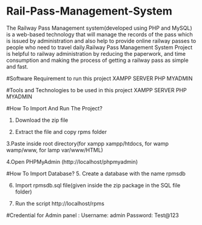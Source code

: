 # Rail-Pass-Management-System
The Railway Pass Management system(developed using PHP and MySQL) is a web-based technology that will manage the records of the pass which is issued by administration and also help to provide online railway passes to people who need to travel daily.Railway Pass Management System Project is helpful to railway administration by reducing the paperwork, and time consumption and making the process of getting a railway pass as simple and fast.

#Software Requirement to run this project
XAMPP SERVER
PHP MYADMIN

#Tools and Technologies to be used in this project
XAMPP SERVER
PHP MYADMIN

#How To Import And Run The Project?
1. Download the zip file

2. Extract the file and copy rpms folder

3.Paste inside root directory(for xampp xampp/htdocs, for wamp wamp/www, for lamp var/www/HTML)

4.Open PHPMyAdmin (http://localhost/phpmyadmin)

#How To Import Database?
5. Create a database with the name rpmsdb

6. Import rpmsdb.sql file(given inside the zip package in the SQL file folder)

7. Run the script http://localhost/rpms

#Credential for Admin panel :
Username: admin
Password: Test@123
